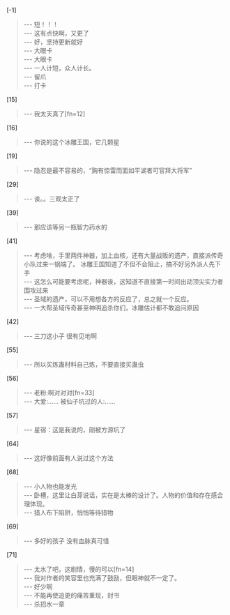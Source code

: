 
[-1] 
>--- 短！！！<br>
>--- 这有点快啊，又更了<br>
>--- 好，坚持更新就好<br>
>--- 大眼卡<br>
>--- 大眼卡<br>
>--- 一人计短，众人计长。<br>
>--- 留爪<br>
>--- 打卡<br>

[15] 
>--- 我太天真了[fn=12]<br>

[16] 
>--- 你说的这个冰雕王国，它几颗星<br>

[19] 
>--- 隐忍是最不容易的，“胸有惊雷而面如平湖者可官拜大将军”<br>

[29] 
>--- 诶。。三观太正了<br>

[39] 
>--- 那应该等另一瓶智力药水的<br>

[41] 
>--- 考虑啥，手里两件神器，加上血核，还有大量战贩的遗产，直接派传奇小队过来一锅端了。
冰雕王国知道了不但不会阻止，搞不好另外派人先下手<br>
>--- 这怎么可能要考虑呢，神器诶，这知道不直接第一时间出动顶尖实力者围攻过来<br>
>--- 圣域的遗产，可以不用想各方的反应了，总之就一个反应。<br>
>--- 一大帮圣域传奇甚至神明追杀你们，冰雕估计都不敢追问原因<br>

[42] 
>--- 三刀这小子  很有见地啊<br>

[55] 
>--- 所以买炼蛊材料自己炼，不要直接买蛊虫<br>

[56] 
>--- 老粉:啊对对对[fn=33]<br>
>--- 大爱:……
被仙子坑过的人:……<br>

[57] 
>--- 星宿：这是我说的，刚被方源坑了<br>

[64] 
>--- 这好像前面有人说过这个方法<br>

[68] 
>--- 小人物也能发光<br>
>--- 卧槽，这里让白芽说话，实在是太棒的设计了。人物的价值和存在感合理体现。<br>
>--- 猎人布下陷阱，悄悄等待猎物<br>

[69] 
>--- 多好的孩子
没有血脉真可惜<br>

[71] 
>--- 太水了吧，这剧情，慢的可以[fn=14]<br>
>--- 我对作者的笑容里也充满了鼓励，但眼神就不一定了。<br>
>--- 好少啊<br>
>--- 不能再使追更的痛苦重现，封书<br>
>--- 杀招水一章<br>
